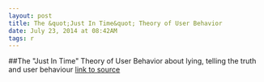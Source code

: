 ```yaml
---
layout: post
title: The &quot;Just In Time&quot; Theory of User Behavior
date: July 23, 2014 at 08:42AM
tags: r
---
```

##The &quot;Just In Time&quot; Theory of User Behavior
about lying, telling the truth and user behaviour
[link to source](http://ift.tt/Wlsya0) 
